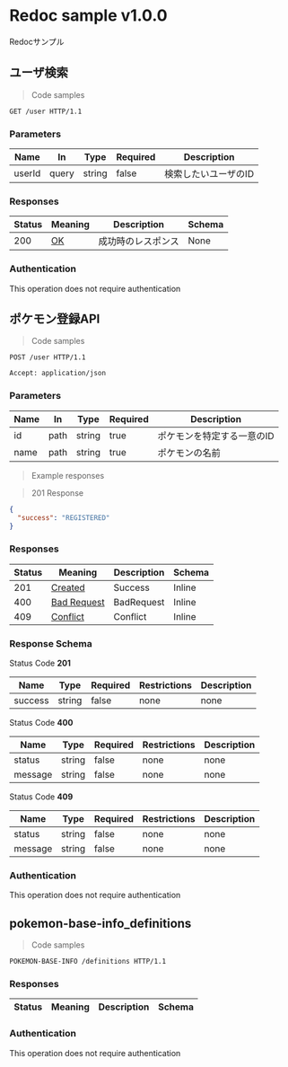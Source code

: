 
<h1 id="redoc-sample">Redoc sample v1.0.0</h1>

Redocサンプル

## ユーザ検索

> Code samples

```http
GET /user HTTP/1.1

```

<h3 id="ユーザ検索-parameters">Parameters</h3>

|Name|In|Type|Required|Description|
|---|---|---|---|---|
|userId|query|string|false|検索したいユーザのID|

<h3 id="ユーザ検索-responses">Responses</h3>

|Status|Meaning|Description|Schema|
|---|---|---|---|
|200|[OK](https://tools.ietf.org/html/rfc7231#section-6.3.1)|成功時のレスポンス|None|

<h3>Authentication</h3>

<div class="success">
This operation does not require authentication
</div>

## ポケモン登録API

> Code samples

```http
POST /user HTTP/1.1

Accept: application/json

```

<h3 id="ポケモン登録api-parameters">Parameters</h3>

|Name|In|Type|Required|Description|
|---|---|---|---|---|
|id|path|string|true|ポケモンを特定する一意のID|
|name|path|string|true|ポケモンの名前|

> Example responses

> 201 Response

```json
{
  "success": "REGISTERED"
}
```

<h3 id="ポケモン登録api-responses">Responses</h3>

|Status|Meaning|Description|Schema|
|---|---|---|---|
|201|[Created](https://tools.ietf.org/html/rfc7231#section-6.3.2)|Success|Inline|
|400|[Bad Request](https://tools.ietf.org/html/rfc7231#section-6.5.1)|BadRequest|Inline|
|409|[Conflict](https://tools.ietf.org/html/rfc7231#section-6.5.8)|Conflict|Inline|

<h3 id="ポケモン登録api-responseschema">Response Schema</h3>

Status Code **201**

|Name|Type|Required|Restrictions|Description|
|---|---|---|---|---|
|success|string|false|none|none|

Status Code **400**

|Name|Type|Required|Restrictions|Description|
|---|---|---|---|---|
|status|string|false|none|none|
|message|string|false|none|none|

Status Code **409**

|Name|Type|Required|Restrictions|Description|
|---|---|---|---|---|
|status|string|false|none|none|
|message|string|false|none|none|

<h3>Authentication</h3>

<div class="success">
This operation does not require authentication
</div>

## pokemon-base-info_definitions

> Code samples

```http
POKEMON-BASE-INFO /definitions HTTP/1.1

```

<h3 id="pokemon-base-info_definitions-responses">Responses</h3>

|Status|Meaning|Description|Schema|
|---|---|---|---|

<h3>Authentication</h3>

<div class="success">
This operation does not require authentication
</div>

